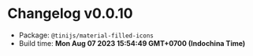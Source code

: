 # Changelog v0.0.10

- Package: `@tinijs/material-filled-icons`
- Build time: **Mon Aug 07 2023 15:54:49 GMT+0700 (Indochina Time)**

